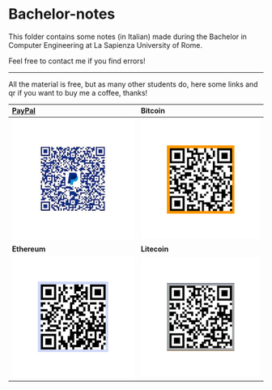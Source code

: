 # Bachelor-notes
This folder contains some notes (in Italian) made during the Bachelor in Computer Engineering at La Sapienza University of Rome.

Feel free to contact me if you find errors!

---
All the material is free, but as many other students do, here some links and qr if you want to buy me a coffee, thanks!


[PayPal](paypal.me/MIvagnes) | **Bitcoin**
:--- | :--- 
![img](./img-readme/Paypal.png) | ![img](./img-readme/Bitcoin.png)  
**Ethereum** | **Litecoin**
![img](./img-readme/Ethereum.png) | ![img](./img-readme/Litecoin.png) 
